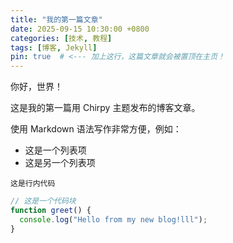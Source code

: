 ```yaml
---
title: "我的第一篇文章"
date: 2025-09-15 10:30:00 +0800
categories: [技术, 教程]
tags: [博客, Jekyll]
pin: true  # <--- 加上这行，这篇文章就会被置顶在主页！
---
```


你好，世界！

这是我的第一篇用 Chirpy 主题发布的博客文章。

使用 Markdown 语法写作非常方便，例如：

- 这是一个列表项
- 这是另一个列表项

`这是行内代码`

```javascript
// 这是一个代码块
function greet() {
  console.log("Hello from my new blog!lll");
}
